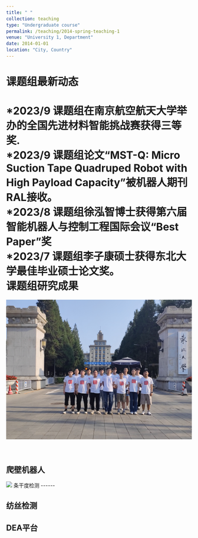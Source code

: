 ```yaml
---
title: " "
collection: teaching
type: "Undergraduate course"
permalink: /teaching/2014-spring-teaching-1
venue: "University 1, Department"
date: 2014-01-01
location: "City, Country"
---
```


课题组最新动态
======
*2023/9 课题组在南京航空航天大学举办的全国先进材料智能挑战赛获得三等奖.<br>
*2023/9 课题组论文“MST-Q: Micro Suction Tape Quadruped Robot with High Payload Capacity”被机器人期刊RAL接收。<br>
*2023/8 课题组徐泓智博士获得第六届智能机器人与控制工程国际会议“Best Paper”奖<br>
*2023/7 课题组李子康硕士获得东北大学最佳毕业硕士论文奖。<br>
课题组研究成果
======
<img src='/images/500x300.png'>
<br>
<br>
<br>

爬壁机器人
------
<img src='/images/2023.png'>
条干度检测
------

纺丝检测
------

DEA平台
------